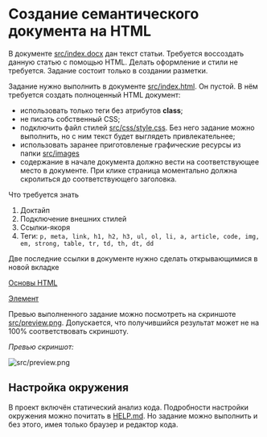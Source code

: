 # Создание семантического документа на HTML

В документе [src/index.docx](./src/index.docx) дан текст статьи. Требуется воссоздать данную статью с помощью HTML. Делать оформление и стили не требуется. Задание состоит только в создании разметки.

Задание нужно выполнить в документе [src/index.html](./src/index.html). Он пустой. В нём требуется создать полноценный HTML документ:

- использовать только теги без атрибутов **class**;
- не писать собственный CSS;
- подключить файл стилей [src/css/style.css](./src/css/style.css). Без него задание можно выполнить, но с ним текст будет выглядеть привлекательнее;
- использовать заранее приготовленые графические ресурсы из папки [src/images](./src/images)
- содержание в начале документа должно вести на соответствующее место в документе. При клике страница моментально должна скролиться до соответствующего заголовка.

Что требуется знать

1. Доктайп
2. Подключение внешних стилей
3. Ссылки-якоря
3. Теги: `p, meta, link, h1, h2, h3, ul, ol, li, a, article, code, img, em, strong, table, tr, td, th, dt, dd`

Две последние ссылки в документе нужно сделать открывающимися в новой вкладке

[Основы HTML](https://developer.mozilla.org/ru/docs/Learn/Getting_started_with_the_web/HTML_basics)

[Элемент <html>](https://developer.mozilla.org/ru/docs/Web/HTML/Element/htm)

Превью выполненного задание можно посмотреть на скриншоте [src/preview.png](./src/preview.png). Допускается, что получившийся результат может не на 100% соответствовать скриншоту.

*Превью скриншот:*

![src/preview.png](./src/preview.png)

## Настройка окружения

В проект включён статический анализ кода. Подробности настройки окружения можно почитать в [HELP.md](./blob/master/HELP.md). Но задание можно выполнить и без этого, имея только браузер и редактор кода.